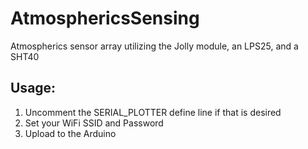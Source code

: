 # AtmosphericsSensing

Atmospherics sensor array utilizing the Jolly module, an LPS25, and a SHT40

## Usage:

1. Uncomment the SERIAL_PLOTTER define line if that is desired
2. Set your WiFi SSID and Password
3. Upload to the Arduino
